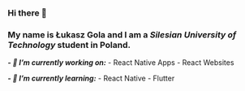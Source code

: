 ### Hi there 👋


### My name is **Łukasz Gola** and I am a _Silesian University of Technology_ student in Poland.

***- 🔭 I’m currently working on:***
    - React Native Apps
    - React Websites
    
***- 🌱 I’m currently learning:***
    - React Native
    - Flutter
   
<!--
- 👯 I’m looking to collaborate on ...
- 🤔 I’m looking for help with ...
- 💬 Ask me about ...
- 📫 How to reach me: ...
- 😄 Pronouns: ...
- ⚡ Fun fact: ...
-->
